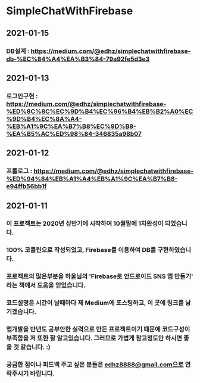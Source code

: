 # SimpleChatWithFirebase

## 2021-01-15
### DB설계 : https://medium.com/@edhz/simplechatwithfirebase-db-%EC%84%A4%EA%B3%84-79a92fe5d3e3

## 2021-01-13
### 로그인구현 : https://medium.com/@edhz/simplechatwithfirebase-%ED%8C%8C%EC%9D%B4%EC%96%B4%EB%B2%A0%EC%9D%B4%EC%8A%A4-%EB%A1%9C%EA%B7%B8%EC%9D%B8-%EA%B5%AC%ED%98%84-346835a98b07

## 2021-01-12
### 프롤로그 : https://medium.com/@edhz/simplechatwithfirebase-%ED%94%84%EB%A1%A4%EB%A1%9C%EA%B7%B8-e94ffb56bb1f

## 2021-01-11
### 이 프로젝트는 2020년 상반기에 시작하여 10월말에 1차완성이 되었습니다. 
### 100% 코틀린으로 작성되었고, Firebase를 이용하여 DB를 구현하였습니다.
### 프로젝트의 많은부분을 하울님의 'Firebase로 안드로이드 SNS 앱 만들기' 라는 책에서 도움을 얻었습니다.
### 코드설명은 시간이 날때마다 제 Medium에 포스팅하고, 이 곳에 링크를 남기겠습니다. 
### 앱개발을 반년도 공부안한 실력으로 만든 프로젝트이기 때문에 코드구성이 부족함을 저 또한 잘 알고있습니다. 그러므로 가볍게 참고정도만 하시면 좋을 것 같습니다. :)   
### 궁금한 점이나 피드백 주고 싶은 분들은 edhz8888@gmail.com으로 연락주시기 바랍니다.
